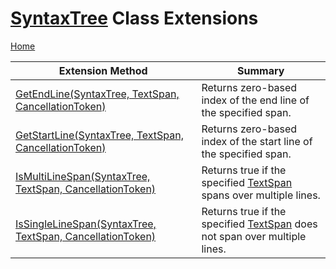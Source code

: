<a name="_top"></a>

# [SyntaxTree](https://docs.microsoft.com/en-us/dotnet/api/microsoft.codeanalysis.syntaxtree) Class Extensions

[Home](../../../README.md#_top)

| Extension Method | Summary |
| ---------------- | ------- |
| [GetEndLine(SyntaxTree, TextSpan, CancellationToken)](../../../Roslynator/SyntaxTreeExtensions/GetEndLine/README.md#_top) | Returns zero\-based index of the end line of the specified span\. |
| [GetStartLine(SyntaxTree, TextSpan, CancellationToken)](../../../Roslynator/SyntaxTreeExtensions/GetStartLine/README.md#_top) | Returns zero\-based index of the start line of the specified span\. |
| [IsMultiLineSpan(SyntaxTree, TextSpan, CancellationToken)](../../../Roslynator/SyntaxTreeExtensions/IsMultiLineSpan/README.md#_top) | Returns true if the specified [TextSpan](https://docs.microsoft.com/en-us/dotnet/api/microsoft.codeanalysis.text.textspan) spans over multiple lines\. |
| [IsSingleLineSpan(SyntaxTree, TextSpan, CancellationToken)](../../../Roslynator/SyntaxTreeExtensions/IsSingleLineSpan/README.md#_top) | Returns true if the specified [TextSpan](https://docs.microsoft.com/en-us/dotnet/api/microsoft.codeanalysis.text.textspan) does not span over multiple lines\. |

